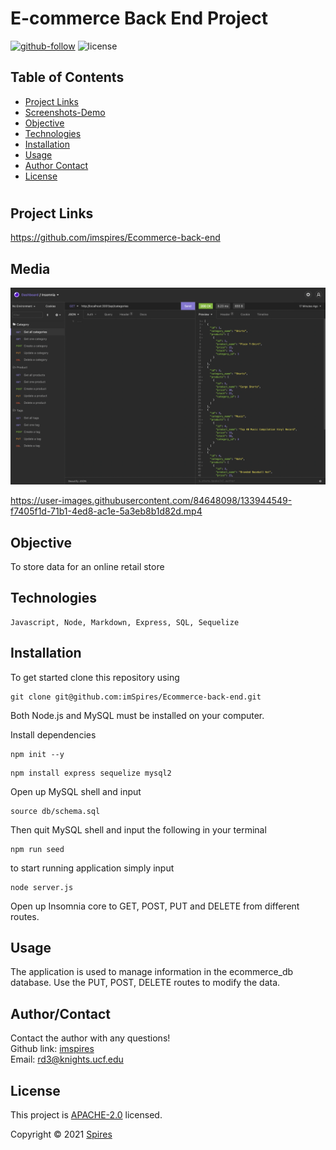 # E-commerce Back End Project

[![github-follow](https://img.shields.io/github/followers/imspires?label=Follow&logoColor=purple&style=social)](https://github.com/imspires)
 ![license](https://img.shields.io/badge/license-Apache%202.0-blue)

   ## Table of Contents
  * [ Project Links ](#Project-Links)
  * [ Screenshots-Demo ](#Media)
  * [ Objective ](#Objective)
  * [ Technologies ](#Technologies)
  * [ Installation ](#Installation)
  * [ Usage ](#Usage)
  * [ Author Contact ](#AuthorContact)
  * [ License ](#License)
  #

  ## Project Links
  https://github.com/imspires/Ecommerce-back-end<br>

  ## Media
  ![Sreenshot](media/screenshot.png?raw=true)


https://user-images.githubusercontent.com/84648098/133944549-f7405f1d-71b1-4ed8-ac1e-5a3eb8b1d82d.mp4


  ## Objective
  To store data for an online retail store

  ## Technologies
  ```
  Javascript, Node, Markdown, Express, SQL, Sequelize
  ```

  ## Installation

  To get started clone this repository using 
  <br>

  ```
  git clone git@github.com:imSpires/Ecommerce-back-end.git
  ```
  Both Node.js and MySQL must be installed on your computer.

  Install dependencies 
  ```
  npm init --y
  ``` 

  ```
  npm install express sequelize mysql2
  ```
  Open up MySQL shell and input 
  ```
  source db/schema.sql
  ```
  Then quit MySQL shell and input the following in your terminal
  ```
  npm run seed
  ```
  to start running application simply input 
  ```
  node server.js
  ```

  Open up Insomnia core to GET, POST, PUT and DELETE from different routes.

  ## Usage
  The application is used to manage information in the ecommerce_db database. Use the PUT, POST, DELETE routes to modify the data.

  ## Author/Contact
  Contact the author with any questions!<br>
  Github link: [imspires](https://github.com/imspires)<br>
  Email: rd3@knights.ucf.edu

  ## License
  This project is [APACHE-2.0](https://choosealicense.com/licenses/apache-2.0/) licensed.<br />

  Copyright © 2021 [Spires](https://github.com/imspires)

  </i></p>
